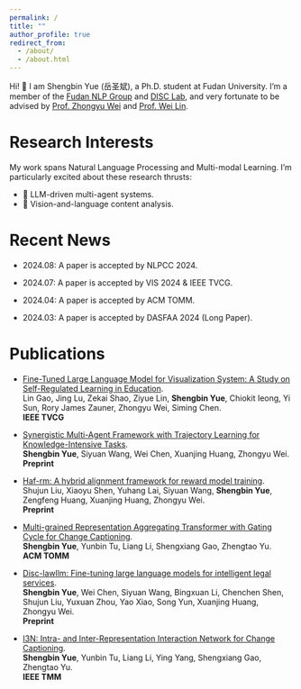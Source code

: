 ```yaml
---
permalink: /
title: ""
author_profile: true
redirect_from: 
  - /about/
  - /about.html
---
```


Hi! 👀 I am Shengbin Yue (岳圣斌), a Ph.D. student at Fudan University. I’m a member of the [Fudan NLP Group](https://nlp.fudan.edu.cn/nlpen/main.htm) and [DISC Lab](http://www.fudan-disc.com/), and very fortunate to be advised by [Prof. Zhongyu Wei](http://www.fudan-disc.com/people/zywei) and [Prof. Wei Lin](https://iics.fudan.edu.cn/41/d7/c33358a410071/page.htm).


Research Interests
======
My work spans Natural Language Processing and Multi-modal Learning. I’m particularly excited about these research thrusts:
* 🤖 LLM-driven multi-agent systems. 
* 📸 Vision-and-language content analysis. 

Recent News
======
* 2024.08: A paper is accepted by NLPCC 2024.

* 2024.07: A paper is accepted by VIS 2024 & IEEE TVCG.

* 2024.04: A paper is accepted by ACM TOMM.

* 2024.03: A paper is accepted by DASFAA 2024 (Long Paper).



Publications
======
* [Fine-Tuned Large Language Model for Visualization System: A Study on Self-Regulated Learning in Education](https://ieeexplore.ieee.org/abstract/document/10670435).   
  Lin Gao, Jing Lu, Zekai Shao, Ziyue Lin, **Shengbin Yue**, Chiokit Ieong, Yi Sun, Rory James Zauner, Zhongyu Wei, Siming Chen.  
  **IEEE TVCG**  

* [Synergistic Multi-Agent Framework with Trajectory Learning for Knowledge-Intensive Tasks](https://arxiv.org/abs/2407.09893).  
  **Shengbin Yue**, Siyuan Wang, Wei Chen, Xuanjing Huang, Zhongyu Wei.  
  **Preprint**

* [Haf-rm: A hybrid alignment framework for reward model training](https://arxiv.org/abs/2407.04185).  
  Shujun Liu, Xiaoyu Shen, Yuhang Lai, Siyuan Wang, **Shengbin Yue**, Zengfeng Huang, Xuanjing Huang, Zhongyu Wei.  
  **Preprint**

* [Multi-grained Representation Aggregating Transformer with Gating Cycle for Change Captioning](https://dl.acm.org/doi/abs/10.1145/3660346).  
  **Shengbin Yue**, Yunbin Tu, Liang Li, Shengxiang Gao, Zhengtao Yu.  
  **ACM TOMM**

* [Disc-lawllm: Fine-tuning large language models for intelligent legal services](https://arxiv.org/abs/2309.11325).  
  **Shengbin Yue**, Wei Chen, Siyuan Wang, Bingxuan Li, Chenchen Shen, Shujun Liu, Yuxuan Zhou, Yao Xiao, Song Yun, Xuanjing Huang, Zhongyu Wei.  
  **Preprint**

* [I3N: Intra- and Inter-Representation Interaction Network for Change Captioning](https://ieeexplore.ieee.org/abstract/document/10050818).  
  **Shengbin Yue**, Yunbin Tu, Liang Li, Ying Yang, Shengxiang Gao, Zhengtao Yu.  
  **IEEE TMM** 
